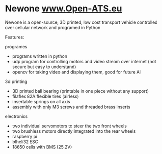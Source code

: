 # Newone www.Open-ATS.eu
Newone is a open-source, 3D printed, low cost transport vehicle controlled over cellular network and programed in Python


Features:

programes
- programs written in python
- udp program for controlling motors and video stream over internet (not secure but easy to understand)
- opencv for taking video and displaying them, good for future AI 

3d printing
- 3D printed ball bearing (printable in one piece without any support)
- filaflex 82A flexible tires (airless)
- insertable springs on all axis
- assembly with only M3 screws and threaded brass inserts

electronics
- two individual servomotors to steer the two front wheels
- two brushless motors directly integrated into the rear wheels 
- raspberry pi
- blheli32 ESC
- 18650 cells with BMS (25.2V)
